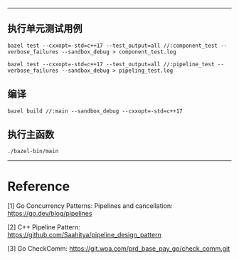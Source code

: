 <!--
 * @Author: lourisxu
 * @Date: 2024-03-23 20:19:38
 * @LastEditors: lourisxu
 * @LastEditTime: 2024-04-21 19:44:25
 * @FilePath: /pipeline/README.md
 * @Description: 
 * 
 * Copyright (c) 2024 by lourisxu, All Rights Reserved. 
-->
---

## 执行单元测试用例
```
bazel test --cxxopt=-std=c++17 --test_output=all //:component_test --verbose_failures --sandbox_debug > component_test.log

bazel test --cxxopt=-std=c++17 --test_output=all //:pipeline_test --verbose_failures --sandbox_debug > pipeling_test.log
```

## 编译
```
bazel build //:main --sandbox_debug --cxxopt=-std=c++17
```

## 执行主函数
```
./bazel-bin/main
```


---

# Reference

[1] Go Concurrency Patterns: Pipelines and cancellation: https://go.dev/blog/pipelines

[2] C++ Pipeline Pattern: https://github.com/Saahitya/pipeline_design_pattern

[3] Go CheckComm: https://git.woa.com/prd_base_pay_go/check_comm.git